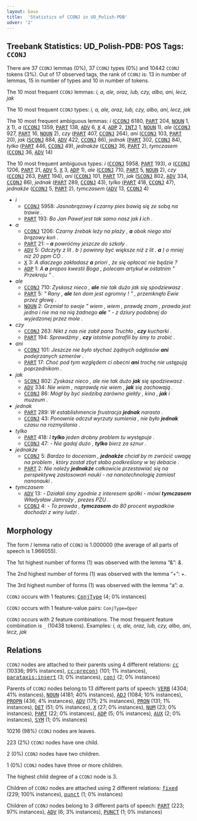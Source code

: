 ```yaml
---
layout: base
title:  'Statistics of CCONJ in UD_Polish-PDB'
udver: '2'
---
```


## Treebank Statistics: UD_Polish-PDB: POS Tags: `CCONJ`

There are 37 `CCONJ` lemmas (0%), 37 `CCONJ` types (0%) and 10442 `CCONJ` tokens (3%).
Out of 17 observed tags, the rank of `CCONJ` is: 13 in number of lemmas, 15 in number of types and 10 in number of tokens.

The 10 most frequent `CCONJ` lemmas: <em>i, a, ale, oraz, lub, czy, albo, ani, lecz, jak</em>

The 10 most frequent `CCONJ` types:  <em>i, a, ale, oraz, lub, czy, albo, ani, lecz, jak</em>

The 10 most frequent ambiguous lemmas: <em>i</em> (<tt><a href="pl_pdb-pos-CCONJ.html">CCONJ</a></tt> 6180, <tt><a href="pl_pdb-pos-PART.html">PART</a></tt> 204, <tt><a href="pl_pdb-pos-NOUN.html">NOUN</a></tt> 1, <tt><a href="pl_pdb-pos-X.html">X</a></tt> 1), <em>a</em> (<tt><a href="pl_pdb-pos-CCONJ.html">CCONJ</a></tt> 1359, <tt><a href="pl_pdb-pos-PART.html">PART</a></tt> 138, <tt><a href="pl_pdb-pos-ADV.html">ADV</a></tt> 6, <tt><a href="pl_pdb-pos-X.html">X</a></tt> 4, <tt><a href="pl_pdb-pos-ADP.html">ADP</a></tt> 2, <tt><a href="pl_pdb-pos-INTJ.html">INTJ</a></tt> 1, <tt><a href="pl_pdb-pos-NOUN.html">NOUN</a></tt> 1), <em>ale</em> (<tt><a href="pl_pdb-pos-CCONJ.html">CCONJ</a></tt> 927, <tt><a href="pl_pdb-pos-PART.html">PART</a></tt> 16, <tt><a href="pl_pdb-pos-NOUN.html">NOUN</a></tt> 2), <em>czy</em> (<tt><a href="pl_pdb-pos-PART.html">PART</a></tt> 407, <tt><a href="pl_pdb-pos-CCONJ.html">CCONJ</a></tt> 264), <em>ani</em> (<tt><a href="pl_pdb-pos-CCONJ.html">CCONJ</a></tt> 103, <tt><a href="pl_pdb-pos-PART.html">PART</a></tt> 20), <em>jak</em> (<tt><a href="pl_pdb-pos-SCONJ.html">SCONJ</a></tt> 884, <tt><a href="pl_pdb-pos-ADV.html">ADV</a></tt> 422, <tt><a href="pl_pdb-pos-CCONJ.html">CCONJ</a></tt> 86), <em>jednak</em> (<tt><a href="pl_pdb-pos-PART.html">PART</a></tt> 302, <tt><a href="pl_pdb-pos-CCONJ.html">CCONJ</a></tt> 84), <em>tylko</em> (<tt><a href="pl_pdb-pos-PART.html">PART</a></tt> 446, <tt><a href="pl_pdb-pos-CCONJ.html">CCONJ</a></tt> 49), <em>jednakże</em> (<tt><a href="pl_pdb-pos-CCONJ.html">CCONJ</a></tt> 36, <tt><a href="pl_pdb-pos-PART.html">PART</a></tt> 2), <em>tymczasem</em> (<tt><a href="pl_pdb-pos-CCONJ.html">CCONJ</a></tt> 36, <tt><a href="pl_pdb-pos-ADV.html">ADV</a></tt> 14)

The 10 most frequent ambiguous types:  <em>i</em> (<tt><a href="pl_pdb-pos-CCONJ.html">CCONJ</a></tt> 5958, <tt><a href="pl_pdb-pos-PART.html">PART</a></tt> 193), <em>a</em> (<tt><a href="pl_pdb-pos-CCONJ.html">CCONJ</a></tt> 1206, <tt><a href="pl_pdb-pos-PART.html">PART</a></tt> 21, <tt><a href="pl_pdb-pos-ADV.html">ADV</a></tt> 5, <tt><a href="pl_pdb-pos-X.html">X</a></tt> 3, <tt><a href="pl_pdb-pos-ADP.html">ADP</a></tt> 1), <em>ale</em> (<tt><a href="pl_pdb-pos-CCONJ.html">CCONJ</a></tt> 710, <tt><a href="pl_pdb-pos-PART.html">PART</a></tt> 5, <tt><a href="pl_pdb-pos-NOUN.html">NOUN</a></tt> 2), <em>czy</em> (<tt><a href="pl_pdb-pos-CCONJ.html">CCONJ</a></tt> 263, <tt><a href="pl_pdb-pos-PART.html">PART</a></tt> 194), <em>ani</em> (<tt><a href="pl_pdb-pos-CCONJ.html">CCONJ</a></tt> 101, <tt><a href="pl_pdb-pos-PART.html">PART</a></tt> 17), <em>jak</em> (<tt><a href="pl_pdb-pos-SCONJ.html">SCONJ</a></tt> 802, <tt><a href="pl_pdb-pos-ADV.html">ADV</a></tt> 334, <tt><a href="pl_pdb-pos-CCONJ.html">CCONJ</a></tt> 86), <em>jednak</em> (<tt><a href="pl_pdb-pos-PART.html">PART</a></tt> 289, <tt><a href="pl_pdb-pos-CCONJ.html">CCONJ</a></tt> 43), <em>tylko</em> (<tt><a href="pl_pdb-pos-PART.html">PART</a></tt> 418, <tt><a href="pl_pdb-pos-CCONJ.html">CCONJ</a></tt> 47), <em>jednakże</em> (<tt><a href="pl_pdb-pos-CCONJ.html">CCONJ</a></tt> 5, <tt><a href="pl_pdb-pos-PART.html">PART</a></tt> 2), <em>tymczasem</em> (<tt><a href="pl_pdb-pos-ADV.html">ADV</a></tt> 13, <tt><a href="pl_pdb-pos-CCONJ.html">CCONJ</a></tt> 4)


* <em>i</em>
  * <tt><a href="pl_pdb-pos-CCONJ.html">CCONJ</a></tt> 5958: <em>Jasnobrązowy <b>i</b> czarny pies bawią się ze sobą na trawie .</em>
  * <tt><a href="pl_pdb-pos-PART.html">PART</a></tt> 193: <em>Bo Jan Paweł jest tak samo nasz jak <b>i</b> ich .</em>
* <em>a</em>
  * <tt><a href="pl_pdb-pos-CCONJ.html">CCONJ</a></tt> 1206: <em>Czarny źrebak leży na plaży , <b>a</b> obok niego stoi brązowy koń .</em>
  * <tt><a href="pl_pdb-pos-PART.html">PART</a></tt> 21: <em>– <b>a</b> powróćmy jeszcze do szkoły .</em>
  * <tt><a href="pl_pdb-pos-ADV.html">ADV</a></tt> 5: <em>Odczyty z lit . b ) powinny być większe niż z lit . <b>a</b> ) o mniej niż 20 ppm CO .</em>
  * <tt><a href="pl_pdb-pos-X.html">X</a></tt> 3: <em>A dlaczego zakładasz <b>a</b> priori , że się opłacać nie będzie ?</em>
  * <tt><a href="pl_pdb-pos-ADP.html">ADP</a></tt> 1: <em>A <b>a</b> propos kwestii Boga , polecam artykuł w ostatnim " Przekroju " .</em>
* <em>ale</em>
  * <tt><a href="pl_pdb-pos-CCONJ.html">CCONJ</a></tt> 710: <em>Zyskasz nieco , <b>ale</b> nie tak dużo jak się spodziewasz .</em>
  * <tt><a href="pl_pdb-pos-PART.html">PART</a></tt> 5: <em>" Rany , <b>ale</b> ten dom jest ogromny ! " , przemknęło Ewie przez głowę .</em>
  * <tt><a href="pl_pdb-pos-NOUN.html">NOUN</a></tt> 2: <em>Grzmiał to swoje " wiem , wiem , prawdę znam , prawda jest jedna i nie ma na nią żadnego <b>ale</b> " - z dziury podobnej do wyjedzonej przez mole .</em>
* <em>czy</em>
  * <tt><a href="pl_pdb-pos-CCONJ.html">CCONJ</a></tt> 263: <em>Nikt z nas nie zabił pana Truchło , <b>czy</b> kucharki .</em>
  * <tt><a href="pl_pdb-pos-PART.html">PART</a></tt> 194: <em>Sprawdźmy , <b>czy</b> istotnie potrafili by śmy to zrobić .</em>
* <em>ani</em>
  * <tt><a href="pl_pdb-pos-CCONJ.html">CCONJ</a></tt> 101: <em>Jeszcze nie było słychać żądnych odgłosów <b>ani</b> podejrzanych szmerów .</em>
  * <tt><a href="pl_pdb-pos-PART.html">PART</a></tt> 17: <em>Choć pod tym względem ci obecni <b>ani</b> trochę nie ustępują poprzednikom .</em>
* <em>jak</em>
  * <tt><a href="pl_pdb-pos-SCONJ.html">SCONJ</a></tt> 802: <em>Zyskasz nieco , ale nie tak dużo <b>jak</b> się spodziewasz .</em>
  * <tt><a href="pl_pdb-pos-ADV.html">ADV</a></tt> 334: <em>Nie wiem , naprawdę nie wiem , <b>jak</b> się zachowają .</em>
  * <tt><a href="pl_pdb-pos-CCONJ.html">CCONJ</a></tt> 86: <em>Mógł by być siedzibą zarówno giełdy , kina , <b>jak</b> i muzeum .</em>
* <em>jednak</em>
  * <tt><a href="pl_pdb-pos-PART.html">PART</a></tt> 289: <em>W establishmencie frustracja <b>jednak</b> narasta .</em>
  * <tt><a href="pl_pdb-pos-CCONJ.html">CCONJ</a></tt> 43: <em>Ponownie odczuł wyrzuty sumienia , nie było <b>jednak</b> czasu na rozmyślania .</em>
* <em>tylko</em>
  * <tt><a href="pl_pdb-pos-PART.html">PART</a></tt> 418: <em>I <b>tylko</b> jeden drobny problem tu występuje .</em>
  * <tt><a href="pl_pdb-pos-CCONJ.html">CCONJ</a></tt> 47: <em>- Nie gadaj dużo , <b>tylko</b> bierz za sznur .</em>
* <em>jednakże</em>
  * <tt><a href="pl_pdb-pos-CCONJ.html">CCONJ</a></tt> 5: <em>Bardzo to doceniam , <b>jednakże</b> chciał by m zwrócić uwagę na problem , który został zbyt słabo podkreślony w tej debacie .</em>
  * <tt><a href="pl_pdb-pos-PART.html">PART</a></tt> 2: <em>Nie należy <b>jednakże</b> całkowicie przestawiać się na perspektywę zastosowań nauki - na nanotechnologię zamiast nanonauki .</em>
* <em>tymczasem</em>
  * <tt><a href="pl_pdb-pos-ADV.html">ADV</a></tt> 13: <em>- Działali śmy zgodnie z interesem spółki - mówi <b>tymczasem</b> Władysław Jamroży , prezes PZU .</em>
  * <tt><a href="pl_pdb-pos-CCONJ.html">CCONJ</a></tt> 4: <em>- To prawda , <b>tymczasem</b> do 80 procent wypadków dochodzi z winy ludzi .</em>

## Morphology

The form / lemma ratio of `CCONJ` is 1.000000 (the average of all parts of speech is 1.966055).

The 1st highest number of forms (1) was observed with the lemma “&”: <em>&</em>.

The 2nd highest number of forms (1) was observed with the lemma “+”: <em>+</em>.

The 3rd highest number of forms (1) was observed with the lemma “a”: <em>a</em>.

`CCONJ` occurs with 1 features: <tt><a href="pl_pdb-feat-ConjType.html">ConjType</a></tt> (4; 0% instances)

`CCONJ` occurs with 1 feature-value pairs: `ConjType=Oper`

`CCONJ` occurs with 2 feature combinations.
The most frequent feature combination is `_` (10438 tokens).
Examples: <em>i, a, ale, oraz, lub, czy, albo, ani, lecz, jak</em>


## Relations

`CCONJ` nodes are attached to their parents using 4 different relations: <tt><a href="pl_pdb-dep-cc.html">cc</a></tt> (10336; 99% instances), <tt><a href="pl_pdb-dep-cc-preconj.html">cc:preconj</a></tt> (101; 1% instances), <tt><a href="pl_pdb-dep-parataxis-insert.html">parataxis:insert</a></tt> (3; 0% instances), <tt><a href="pl_pdb-dep-conj.html">conj</a></tt> (2; 0% instances)

Parents of `CCONJ` nodes belong to 13 different parts of speech: <tt><a href="pl_pdb-pos-VERB.html">VERB</a></tt> (4304; 41% instances), <tt><a href="pl_pdb-pos-NOUN.html">NOUN</a></tt> (4181; 40% instances), <tt><a href="pl_pdb-pos-ADJ.html">ADJ</a></tt> (1084; 10% instances), <tt><a href="pl_pdb-pos-PROPN.html">PROPN</a></tt> (436; 4% instances), <tt><a href="pl_pdb-pos-ADV.html">ADV</a></tt> (175; 2% instances), <tt><a href="pl_pdb-pos-PRON.html">PRON</a></tt> (131; 1% instances), <tt><a href="pl_pdb-pos-DET.html">DET</a></tt> (51; 0% instances), <tt><a href="pl_pdb-pos-X.html">X</a></tt> (27; 0% instances), <tt><a href="pl_pdb-pos-NUM.html">NUM</a></tt> (23; 0% instances), <tt><a href="pl_pdb-pos-PART.html">PART</a></tt> (22; 0% instances), <tt><a href="pl_pdb-pos-ADP.html">ADP</a></tt> (5; 0% instances), <tt><a href="pl_pdb-pos-AUX.html">AUX</a></tt> (2; 0% instances), <tt><a href="pl_pdb-pos-SYM.html">SYM</a></tt> (1; 0% instances)

10216 (98%) `CCONJ` nodes are leaves.

223 (2%) `CCONJ` nodes have one child.

2 (0%) `CCONJ` nodes have two children.

1 (0%) `CCONJ` nodes have three or more children.

The highest child degree of a `CCONJ` node is 3.

Children of `CCONJ` nodes are attached using 2 different relations: <tt><a href="pl_pdb-dep-fixed.html">fixed</a></tt> (229; 100% instances), <tt><a href="pl_pdb-dep-punct.html">punct</a></tt> (1; 0% instances)

Children of `CCONJ` nodes belong to 3 different parts of speech: <tt><a href="pl_pdb-pos-PART.html">PART</a></tt> (223; 97% instances), <tt><a href="pl_pdb-pos-ADV.html">ADV</a></tt> (6; 3% instances), <tt><a href="pl_pdb-pos-PUNCT.html">PUNCT</a></tt> (1; 0% instances)


